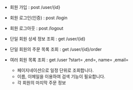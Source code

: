 - 회원 가입 : 									post /user/{id}
- 회원 로그인(인증) : 							post /login
- 회원 로그아웃 : 								post /logout

- 단일 회원 상세 정보 조회 : 						get /user/{id}
- 단일 회원의 주문 목록 조회 : 					get /user/{id}/order
- 여러 회원 목록 조회 : 							get /user ?start= ,end=, name= ,email=
    - 페이지네이션으로 일정 단위로 조회합니다.			
    - 이름, 이메일을 이용하여 검색 기능이 필요합니다.	
    - 각 회원의 마지막 주문 정보			
